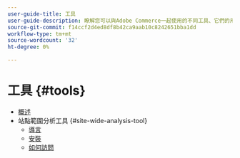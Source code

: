 ```yaml
---
user-guide-title: 工具
user-guide-description: 瞭解您可以與Adobe Commerce一起使用的不同工具、它們的用途、安裝過程以及如何獲得訪問權限。
source-git-commit: f14ccf2d4ed8df8b42ca9aab10c8242651bba1dd
workflow-type: tm+mt
source-wordcount: '32'
ht-degree: 0%

---
```



# 工具 {#tools}

- [概述](overview.md)
- 站點範圍分析工具 {#site-wide-analysis-tool}
   - [導言](site-wide-analysis-tool/intro.md)
   - [安裝](site-wide-analysis-tool/installation.md)
   - [如何訪問](site-wide-analysis-tool/access.md)
